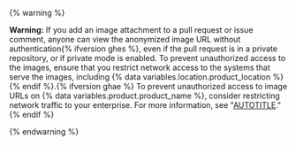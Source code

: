 {% warning %}

**Warning:** If you add an image attachment to a pull request or issue comment, anyone can view the anonymized image URL without authentication{% ifversion ghes %}, even if the pull request is in a private repository, or if private mode is enabled. To prevent unauthorized access to the images, ensure that you restrict network access to the systems that serve the images, including {% data variables.location.product_location %}{% endif %}.{% ifversion ghae %} To prevent unauthorized access to image URLs on {% data variables.product.product_name %}, consider restricting network traffic to your enterprise. For more information, see "[AUTOTITLE](/admin/configuration/configuring-your-enterprise/restricting-network-traffic-to-your-enterprise-with-an-ip-allow-list)."{% endif %}

{% endwarning %}
